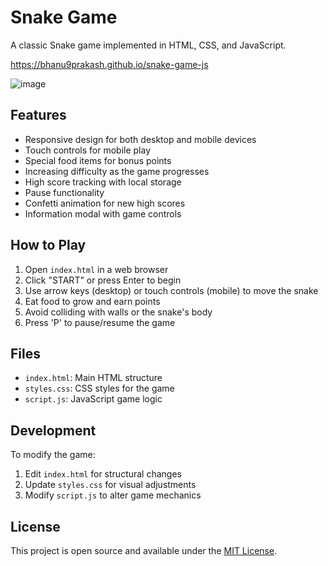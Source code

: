 # Snake Game

A classic Snake game implemented in HTML, CSS, and JavaScript.

https://bhanu9prakash.github.io/snake-game-js

![image](https://github.com/user-attachments/assets/e3bd79cd-2a67-475d-92f2-3632a9d4d0fa)



## Features

- Responsive design for both desktop and mobile devices
- Touch controls for mobile play
- Special food items for bonus points
- Increasing difficulty as the game progresses
- High score tracking with local storage
- Pause functionality
- Confetti animation for new high scores
- Information modal with game controls

## How to Play

1. Open `index.html` in a web browser
2. Click "START" or press Enter to begin
3. Use arrow keys (desktop) or touch controls (mobile) to move the snake
4. Eat food to grow and earn points
5. Avoid colliding with walls or the snake's body
6. Press 'P' to pause/resume the game

## Files

- `index.html`: Main HTML structure
- `styles.css`: CSS styles for the game
- `script.js`: JavaScript game logic

## Development

To modify the game:

1. Edit `index.html` for structural changes
2. Update `styles.css` for visual adjustments
3. Modify `script.js` to alter game mechanics

## License

This project is open source and available under the [MIT License](LICENSE).
